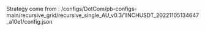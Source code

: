Strategy come from : /configs/DotCom/pb-configs-main/recursive_grid/recursive_single_AU_v0.3/1INCHUSDT_20221105134647_a10e1/config.json